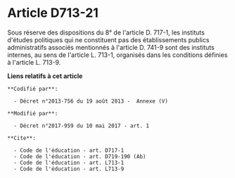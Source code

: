 # Article D713-21

Sous réserve des dispositions du 8° de l'article D. 717-1, les instituts d'études politiques qui ne constituent pas des
établissements publics administratifs associés mentionnés à l'article D. 741-9 sont des instituts internes, au sens de
l'article L. 713-1, organisés dans les conditions définies à l'article L. 713-9.

**Liens relatifs à cet article**

	**Codifié par**:

	  - Décret n°2013-756 du 19 août 2013 -  Annexe (V)

	**Modifié par**:

	  - Décret n°2017-959 du 10 mai 2017 - art. 1

	**Cite**:

	  - Code de l'éducation - art. D717-1
	  - Code de l'éducation - art. D719-190 (Ab)
	  - Code de l'éducation - art. L713-1
	  - Code de l'éducation - art. L713-9
